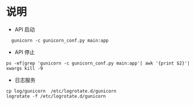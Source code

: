 
# 说明


+ API 启动
```
  gunicorn -c gunicorn_conf.py main:app
```

+ API 停止
```
ps -ef|grep 'gunicorn -c gunicorn_conf.py main:app'| awk '{print $2}'| xwargs kill -9
```

+ 日志服务
```
cp log/gunicorn  /etc/logrotate.d/gunicorn
logrotate -f /etc/logrotate.d/gunicorn
```